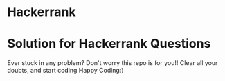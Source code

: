 # Hackerrank
# Solution for Hackerrank Questions
Ever stuck in any problem?
Don't worry this repo is for you!!
Clear all your doubts, and start coding
Happy Coding:)
